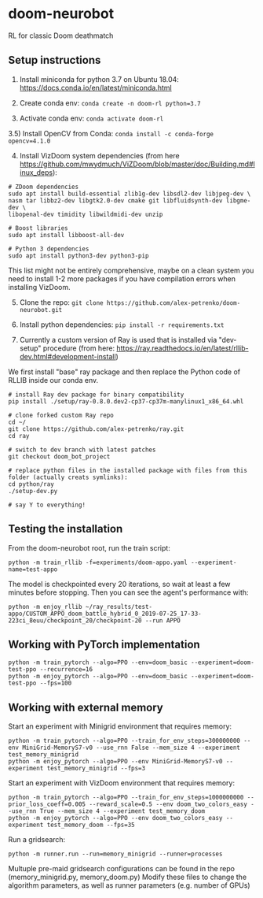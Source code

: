 # doom-neurobot
RL for classic Doom deathmatch

## Setup instructions

1) Install miniconda for python 3.7 on Ubuntu 18.04: https://docs.conda.io/en/latest/miniconda.html

2) Create conda env: `conda create -n doom-rl python=3.7`

3) Activate conda env: `conda activate doom-rl`

3.5) Install OpenCV from Conda: `conda install -c conda-forge opencv=4.1.0`

4) Install VizDoom system dependencies (from here https://github.com/mwydmuch/ViZDoom/blob/master/doc/Building.md#linux_deps):

```
# ZDoom dependencies
sudo apt install build-essential zlib1g-dev libsdl2-dev libjpeg-dev \
nasm tar libbz2-dev libgtk2.0-dev cmake git libfluidsynth-dev libgme-dev \
libopenal-dev timidity libwildmidi-dev unzip

# Boost libraries
sudo apt install libboost-all-dev

# Python 3 dependencies
sudo apt install python3-dev python3-pip
```

This list might not be entirely comprehensive, maybe on a clean system you need to install 1-2 more packages if you have compilation errors when installing VizDoom.

5) Clone the repo: `git clone https://github.com/alex-petrenko/doom-neurobot.git`

6) Install python dependencies: `pip install -r requirements.txt`

7) Currently a custom version of Ray is used that is installed via "dev-setup" procedure (from here: https://ray.readthedocs.io/en/latest/rllib-dev.html#development-install)

We first install "base" ray package and then replace the Python code of RLLIB inside our conda env.

```
# install Ray dev package for binary compatibility
pip install ./setup/ray-0.8.0.dev2-cp37-cp37m-manylinux1_x86_64.whl

# clone forked custom Ray repo
cd ~/
git clone https://github.com/alex-petrenko/ray.git
cd ray

# switch to dev branch with latest patches
git checkout doom_bot_project

# replace python files in the installed package with files from this folder (actually creats symlinks):
cd python/ray
./setup-dev.py

# say Y to everything!
```

## Testing the installation

From the doom-neurobot root, run the train script:

```
python -m train_rllib -f=experiments/doom-appo.yaml --experiment-name=test-appo
```

The model is checkpointed every 20 iterations, so wait at least a few minutes before stopping. Then you can see the agent's performance with:

```
python -m enjoy_rllib ~/ray_results/test-appo/CUSTOM_APPO_doom_battle_hybrid_0_2019-07-25_17-33-223ci_8euu/checkpoint_20/checkpoint-20 --run APPO
```

## Working with PyTorch implementation

```
python -m train_pytorch --algo=PPO --env=doom_basic --experiment=doom-test-ppo --recurrence=16
python -m enjoy_pytorch --algo=PPO --env=doom_basic --experiment=doom-test-ppo --fps=100
```


## Working with external memory

Start an experiment with Minigrid environment that requires memory:

```
python -m train_pytorch --algo=PPO --train_for_env_steps=300000000 --env MiniGrid-MemoryS7-v0 --use_rnn False --mem_size 4 --experiment test_memory_minigrid
python -m enjoy_pytorch --algo=PPO --env MiniGrid-MemoryS7-v0 --experiment test_memory_minigrid --fps=3
```

Start an experiment with VizDoom environment that requires memory:

```
python -m train_pytorch --algo=PPO --train_for_env_steps=1000000000 --prior_loss_coeff=0.005 --reward_scale=0.5 --env doom_two_colors_easy --use_rnn True --mem_size 4 --experiment test_memory_doom
python -m enjoy_pytorch --algo=PPO --env doom_two_colors_easy --experiment test_memory_doom --fps=35

```

Run a gridsearch:

```
python -m runner.run --run=memory_minigrid --runner=processes
```

Multuple pre-maid gridsearch configurations can be found in the repo (memory_minigrid.py, memory_doom.py)
Modify these files to change the algorithm parameters, as well as runner parameters (e.g. number of GPUs)
